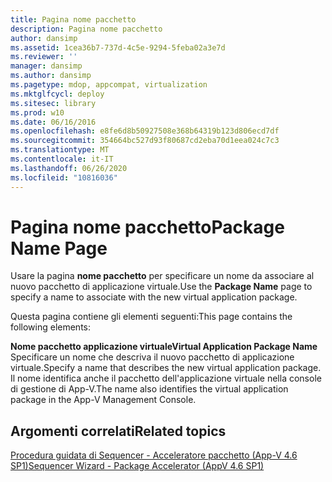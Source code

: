 ```yaml
---
title: Pagina nome pacchetto
description: Pagina nome pacchetto
author: dansimp
ms.assetid: 1cea36b7-737d-4c5e-9294-5feba02a3e7d
ms.reviewer: ''
manager: dansimp
ms.author: dansimp
ms.pagetype: mdop, appcompat, virtualization
ms.mktglfcycl: deploy
ms.sitesec: library
ms.prod: w10
ms.date: 06/16/2016
ms.openlocfilehash: e8fe6d8b50927508e368b64319b123d806ecd7df
ms.sourcegitcommit: 354664bc527d93f80687cd2eba70d1eea024c7c3
ms.translationtype: MT
ms.contentlocale: it-IT
ms.lasthandoff: 06/26/2020
ms.locfileid: "10816036"
---
```

# <span data-ttu-id="fa3cb-103">Pagina nome pacchetto</span><span class="sxs-lookup"><span data-stu-id="fa3cb-103">Package Name Page</span></span>


<span data-ttu-id="fa3cb-104">Usare la pagina **nome pacchetto** per specificare un nome da associare al nuovo pacchetto di applicazione virtuale.</span><span class="sxs-lookup"><span data-stu-id="fa3cb-104">Use the **Package Name** page to specify a name to associate with the new virtual application package.</span></span>

<span data-ttu-id="fa3cb-105">Questa pagina contiene gli elementi seguenti:</span><span class="sxs-lookup"><span data-stu-id="fa3cb-105">This page contains the following elements:</span></span>

<a href="" id="virtual-application-package-name"></a>**<span data-ttu-id="fa3cb-106">Nome pacchetto applicazione virtuale</span><span class="sxs-lookup"><span data-stu-id="fa3cb-106">Virtual Application Package Name</span></span>**  
<span data-ttu-id="fa3cb-107">Specificare un nome che descriva il nuovo pacchetto di applicazione virtuale.</span><span class="sxs-lookup"><span data-stu-id="fa3cb-107">Specify a name that describes the new virtual application package.</span></span> <span data-ttu-id="fa3cb-108">Il nome identifica anche il pacchetto dell'applicazione virtuale nella console di gestione di App-V.</span><span class="sxs-lookup"><span data-stu-id="fa3cb-108">The name also identifies the virtual application package in the App-V Management Console.</span></span>

## <span data-ttu-id="fa3cb-109">Argomenti correlati</span><span class="sxs-lookup"><span data-stu-id="fa3cb-109">Related topics</span></span>


[<span data-ttu-id="fa3cb-110">Procedura guidata di Sequencer - Acceleratore pacchetto (App-V 4.6 SP1)</span><span class="sxs-lookup"><span data-stu-id="fa3cb-110">Sequencer Wizard - Package Accelerator (AppV 4.6 SP1)</span></span>](sequencer-wizard---package-accelerator--appv-46-sp1-.md)

 

 





